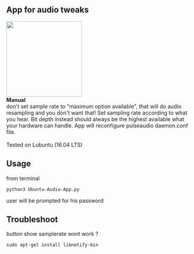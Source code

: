 ﻿## App for audio tweaks
<img src="https://drive.google.com/uc?id=1uHj9NVVXV8XsdvtcsAnOdiv8MxiheALA" width="auto" height="200"/>
<br>
 <strong>Manual</strong>
<br> 
don't set sample rate to "maximum option available", that will do audio resampling and you don't want that! Set sampling rate according to what you hear. Bit depth instead should always be the highest available what your hardware can handle. App will reconfigure pulseaudio daemon.conf file.
<br>
<br>
Tested on Lubuntu (16.04 LTS)
<br>

## Usage

from terminal
```
python3 Ubuntu-Audio-App.py
```

user will be prompted for his password

## Troubleshoot

button show samplerate wont work ?

```
sudo apt-get install libnotify-bin
```

